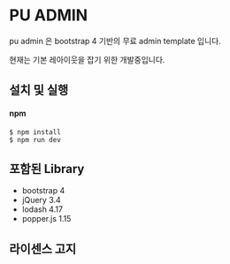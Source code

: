 # PU ADMIN

pu admin 은 bootstrap 4 기반의 무료 admin template 입니다.

현재는 기본 레아이웃을 잡기 위한 개발중입니다.



## 설치 및 실행

#### npm

```shell
$ npm install
$ npm run dev
```



## 포함된 Library

+ bootstrap 4
+ jQuery 3.4
+ lodash 4.17
+ popper.js 1.15



## 라이센스 고지